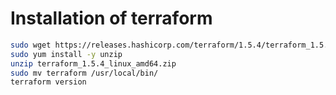 # Installation of terraform
```bash
sudo wget https://releases.hashicorp.com/terraform/1.5.4/terraform_1.5.4_linux_amd64.zip
sudo yum install -y unzip
unzip terraform_1.5.4_linux_amd64.zip
sudo mv terraform /usr/local/bin/
terraform version
```
